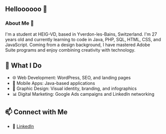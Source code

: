 ## Helloooooo 👋

### About Me 🚀
I'm a student at HEIG-VD, based in Yverdon-les-Bains, Switzerland. I'm 27 years old and currently learning to code in Java, PHP, SQL, HTML, CSS, and JavaScript. Coming from a design background, I have mastered Adobe Suite programs and enjoy combining creativity with technology. 

## 💼 What I Do

- 🌐 Web Development: WordPress, SEO, and landing pages
- 📱 Mobile Apps: Java-based applications
- 🎨 Graphic Design: Visual identity, branding, and infographics
- 📊 Digital Marketing: Google Ads campaigns and LinkedIn networking

## 📫 Connect with Me

- 💼 <a href="https://www.linkedin.com/in/thierry-koulbanis" target="_blank">LinkedIn</a>
